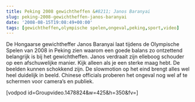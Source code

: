 ```yaml
---
title: Peking 2008 gewichtheffen &#8211; Janos Baranyai
slug: peking-2008-gewichtheffen-janos-baranyai
date: '2008-08-15T19:08:49+00:00'
tags: [gewichtheffen,olympische spelen,ongeval,peking,sport,video]
---
```

De Hongaarse gewichtheffer Janos Baranyai laat tijdens de Olympische Spelen van 2008 in Peking zien waarom een goede balans zo ontzettend belangrijk is bij het gewichtheffen. Janos verdraait zijn elleboog schouder op een afschuwelijke manier. Kijk alleen als je een sterke maag hebt. De beelden kunnen schokkend zijn. De slowmotion op het eind brengt alles wel heel duidelijk in beeld. Chinese officials proberen het ongeval nog wel af te schermen voor camera’s en publiek.

[vodpod id=Groupvideo.1478824&w=425&h=350&fv=]
